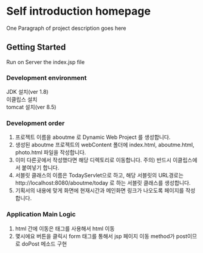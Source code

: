 # Self introduction homepage

One Paragraph of project description goes here

## Getting Started

Run on Server the index.jsp file 

### Development environment

JDK 설치(ver 1.8) <br>
이클립스 설치 <br>
tomcat 설치(ver 8.5) <br>


### Development order

1. 프로젝트 이름을 aboutme 로 Dynamic Web Project 를 생성합니다.
2. 생성된 aboutme 프로젝트의 webContent 폴더에 index.html, aboutme.html, photo.html 파일을 작성합니다.
3. 이미 다른곳에서 작성했다면 해당 디렉토리로 이동합니다. 주의) 반드시 이클립스에서 붙여넣기 합니다.
4. 서블릿 클래스의 이름은 TodayServlet으로 하고, 해당 서블릿의 URL경로는 http://localhost:8080/aboutme/today 로 하는 서블릿 클래스를 생성합니다.
5. 기획서의 내용에 맞게 화면에 현재시간과 메인화면 링크가 나오도록 페이지를 작성합니다.

### Application Main Logic
1. html 간에 이동은 <a> 태그를 사용해서 html 이동
2. 몇시에요 버튼을 클릭시 form 태그를 통해서 jsp 페이지 이동 method가 post이므로 doPost 메소드 구현
  
